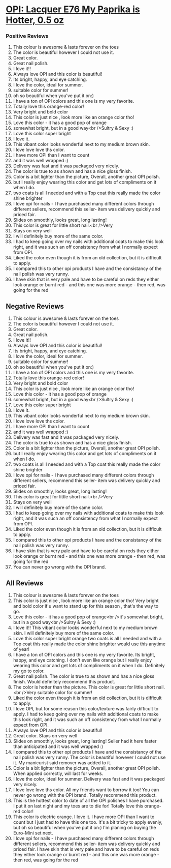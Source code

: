 # [OPI: Lacquer E76 My Paprika is Hotter, 0.5 oz](https://products.checkmycream.com/products/OPI:-Lacquer-E76-My-Paprika-is-Hotter-0.5-oz.html)

### Positive Reviews

<ol>
      <li>This colour is awesome &amp; lasts forever on the toes</li>
      <li>The color is beautiful however I could not use it.</li>
      <li>Great color.  </li>
      <li>Great nail polish.</li>
      <li>I love it!!</li>
      <li>Always love OPI and this color is beautiful!</li>
      <li>Its bright, happy, and eye catching.</li>
      <li>I love the color, ideal for summer.</li>
      <li>suitable color for summer!</li>
      <li>oh so beautiful when you&#x27;ve put it on:)</li>
      <li>I have a ton of OPI colors and this one is my very favorite.</li>
      <li>Totally love this orange-red color!</li>
      <li>Very bright and bold color</li>
      <li>This color is just nice , look more like an orange color tho!</li>
      <li>Love this color - it has a good pop of orange</li>
      <li>somewhat bright, but in a good way&lt;br /&gt;Sultry &amp; Sexy :)</li>
      <li>Love this color super bright  </li>
      <li>I love it.</li>
      <li>This vibant color looks wonderful next to my medium brown skin.  </li>
      <li>I love love love ths color.  </li>
      <li>I have more OPI than I want to count</li>
      <li>and it was well wrapped :)</li>
      <li>Delivery was fast and it was packaged very nicely.</li>
      <li>The color is true to as shown and has a nice gloss finish.</li>
      <li>Color is a bit lighter than the picture, Overall, another great OPI polish.</li>
      <li>but I really enjoy wearing this color and get lots of compliments on it when I do.</li>
      <li>two coats is all I needed and with a Top coat this really made the color shine brighter</li>
      <li>I love opi for nails - I have purchased many different colors through different sellers, recommend this seller- item was delivery quickly and priced fair.  </li>
      <li>Slides on smoothly, looks great, long lasting!</li>
      <li>This color is great for little short nail.&lt;br /&gt;Very</li>
      <li>Stays on very well</li>
      <li>I will definitely buy more of the same color.</li>
      <li>I had to keep going over my nails with additional coats to make this look right, and it was such an off consistency from what I normally expect from OPI.</li>
      <li>Liked the color even though it is from an old collection, but it is difficult to apply.</li>
      <li>I compared this to other opi products I have and the consistancy of the nail polish was very runny.</li>
      <li>I have skin that is very pale and have to be careful on reds they either look orange or burnt red - and this one was more orange - then red, was going for the red</li>
</ol>


<h2>Negative Reviews</h2>
<ol>
<li> This colour is awesome &amp; lasts forever on the toes</li>
<li> The color is beautiful however I could not use it.</li>
<li> Great color.  </li>
<li> Great nail polish.</li>
<li> I love it!!</li>
<li> Always love OPI and this color is beautiful!</li>
<li> Its bright, happy, and eye catching.</li>
<li> I love the color, ideal for summer.</li>
<li> suitable color for summer!</li>
<li> oh so beautiful when you&#x27;ve put it on:)</li>
<li> I have a ton of OPI colors and this one is my very favorite.</li>
<li> Totally love this orange-red color!</li>
<li> Very bright and bold color</li>
<li> This color is just nice , look more like an orange color tho!</li>
<li> Love this color - it has a good pop of orange</li>
<li> somewhat bright, but in a good way&lt;br /&gt;Sultry &amp; Sexy :)</li>
<li> Love this color super bright  </li>
<li> I love it.</li>
<li> This vibant color looks wonderful next to my medium brown skin.  </li>
<li> I love love love ths color.  </li>
<li> I have more OPI than I want to count</li>
<li> and it was well wrapped :)</li>
<li> Delivery was fast and it was packaged very nicely.</li>
<li> The color is true to as shown and has a nice gloss finish.</li>
<li> Color is a bit lighter than the picture, Overall, another great OPI polish.</li>
<li> but I really enjoy wearing this color and get lots of compliments on it when I do.</li>
<li> two coats is all I needed and with a Top coat this really made the color shine brighter</li>
<li> I love opi for nails - I have purchased many different colors through different sellers, recommend this seller- item was delivery quickly and priced fair.  </li>
<li> Slides on smoothly, looks great, long lasting!</li>
<li> This color is great for little short nail.&lt;br /&gt;Very</li>
<li> Stays on very well</li>
<li> I will definitely buy more of the same color.</li>
<li> I had to keep going over my nails with additional coats to make this look right, and it was such an off consistency from what I normally expect from OPI.</li>
<li> Liked the color even though it is from an old collection, but it is difficult to apply.</li>
<li> I compared this to other opi products I have and the consistancy of the nail polish was very runny.</li>
<li> I have skin that is very pale and have to be careful on reds they either look orange or burnt red - and this one was more orange - then red, was going for the red</li>
<li> You can never go wrong with the OPI brand.  </li>
</ol>

<h2>All Reviews</h2>

<ol>
    <li> This colour is awesome &amp; lasts forever on the toes</li>
    <li> This color is just nice , look more like an orange color tho! Very bright and bold color if u want to stand up for this season , that&#x27;s the way to go.</li>
    <li> Love this color - it has a good pop of orange&lt;br /&gt;it&#x27;s somewhat bright, but in a good way&lt;br /&gt;Sultry &amp; Sexy :)</li>
    <li> I love it!! This vibant color looks wonderful next to my medium brown skin.  I will definitely buy more of the same color.</li>
    <li> Love this color super bright  orange two coats is all I needed and with a Top coat this really made the color shine brighter would use this anytime of year!</li>
    <li> I have a ton of OPI colors and this one is my very favorite. Its bright, happy, and eye catching. I don&#x27;t even like orange but I really enjoy wearing this color and get lots of compliments on it when I do. Definitely my go to color.</li>
    <li> Great nail polish. The color is true to as shown and has a nice gloss finish. Would definitely recommend this product.</li>
    <li> The color is hotter than the picture. This color is great for little short nail.&lt;br /&gt;Very suitable color for summer!</li>
    <li> Liked the color even though it is from an old collection, but it is difficult to apply.</li>
    <li> I love OPI, but for some reason this color/texture was fairly difficult to apply. I had to keep going over my nails with additional coats to make this look right, and it was such an off consistency from what I normally expect from OPI.</li>
    <li> Always love OPI and this color is beautiful!</li>
    <li> Great color.  Stays on very well</li>
    <li> Slides on smoothly, looks great, long lasting! Seller had it here faster than anticipated and it was well wrapped :)</li>
    <li> I compared this to other opi products I have and the consistancy of the nail polish was very runny. The color is beautiful however I could not use it. My manicurist said remover was added to it.</li>
    <li> Color is a bit lighter than the picture, Overall, another great OPI polish. When applied correctly, will last for weeks.</li>
    <li> I love the color, ideal for summer. Delivery was fast and it was packaged very nicely.</li>
    <li> I love love love ths color.  All my friends want to borrow it too! You can never go wrong with the OPI brand.  Totally recommend this product.</li>
    <li> This is the hottest color to date of all the OPI polishes I have purchased. I put it on last night and my toes are to die for! Totally love this orange-red color!</li>
    <li> This color is electric orange. I love it. I have more OPI than I want to count but I just had to have this one too. It&#x27;s a bit tricky to apply evenly, but oh so beautiful when you&#x27;ve put it on:) I&#x27;m planing on buying the Euro-Mini set next.</li>
    <li> I love opi for nails - I have purchased many different colors through different sellers, recommend this seller- item was delivery quickly and priced fair.  I have skin that is very pale and have to be careful on reds they either look orange or burnt red - and this one was more orange - then red, was going for the red</li>
</ol>




